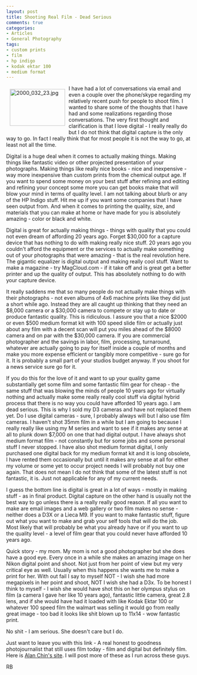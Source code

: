 ```yaml
---
layout: post
title: Shooting Real Film - Dead Serious
comments: true
categories:
- Articles
- General Photography
tags:
- custom prints
- film
- hp indigo
- kodak ektar 100
- medium format
---
```

<a rel="lightbox" href="/wp-content/uploads/2009/10/2000_032_23.jpg"><img title="2000_032_23.jpg" src="/wp-content/uploads/2009/10/.thumbs/.2000_032_23.jpg" border="0" alt="2000_032_23.jpg" hspace="10" vspace="10" width="150" height="100" align="left" /></a>I have had a lot of conversations via email and even a couple over the phone/skype regarding my relatively recent push for people to shoot film. I wanted to share some of the thoughts that I have had and some realizations regarding those conversations. The very first thought and clarification is that I love digital - I really really do but I do not think that digital capture is the only way to go. In fact I really think that for most people it is not the way to go, at least not all the time.

Digital is a huge deal when it comes to actually making things. Making things like fantastic video or other projected presentation of your photographs. Making things like really nice books - nice and inexpensive - way more inexpensive than custom prints from the chemical output age. If you want to spend some money on your best stuff after refining and editing and refining your concept some more you can get books make that will blow your mind in terms of quality level. I am not talking about blurb or any of the HP Indigo stuff. Hit me up if you want some companies that I have seen output from. And when it comes to printing the quality, size, and materials that you can make at home or have made for you is absolutely amazing - color or black and white.

Digital is great for actually making things - things with quality that you could not even dream of affording 20 years ago. Forget $30,000 for a capture device that has nothing to do with making really nice stuff. 20 years ago you couldn't afford the equipment or the services to actually make something out of your photographs that were amazing - that is the real revolution here. The gigantic equalizer is digital output and making really cool stuff. Want to make a magazine - try MagCloud.com - if it take off and is great get a better printer and up the quality of output. This has absolutely nothing to do with your capture device.

It really saddens me that so many people do not actually make things with their photographs - not even albums of 4x6 machine prints like they did just a short while ago. Instead they are all caught up thinking that they need an $8,000 camera or a $30,000 camera to compete or stay up to date or produce fantastic quality. This is ridiculous. I assure you that a nice $2000 or even $500 medium format kit with 100 speed slide film or actually just about any film with a decent scan will put you miles ahead of the $8000 camera and on par with the $30,000 camera. If you are commercial photographer and the savings in labor, film, processing, turnaround, whatever are actually going to pay for itself inside a couple of months and make you more expense efficient or tangibly more competitive - sure go for it. It is probably a small part of your studios budget anyway. If you shoot for a news service sure go for it.

If you do this for the love of it and want to up your quality game substantially get some film and some fantastic film gear for cheap - the same stuff that was blowing the minds of people 10 years ago for virtually nothing and actually make some really really cool stuff via digital hybrid process that there is no way you could have afforded 10 years ago. I am dead serious. This is why I sold my D3 cameras and have not replaced them yet. Do I use digital cameras - sure, I probably always will but I also use film cameras. I haven't shot 35mm film in a while but I am going to because I really really like using my M series and want to see if it makes any sense at all to plunk down $7,000 on one that had digital output. I have always shot medium format film - not constantly but for some jobs and some personal stuff I never stopped. I have also shot medium format digital, I only purchased one digital back for my medium format kit and it is long obsolete, I have rented them occasionally but until it makes any sense at all for either my volume or some yet to occur project needs I will probably not buy one again. That does not mean I do not think that some of the latest stuff is not fantastic, it is. Just not applicable for any of my current needs.

I guess the bottom line is digital is great in a lot of ways - mostly in making stuff - as in final product. Digital capture on the other hand is usually not the best way to go unless there is a really really good reason. If all you want to make are email images and a web gallery or two film makes no sense - neither does a D3X or a Lieca M9. If you want to make fantastic stuff, figure out what you want to make and grab your self tools that will do the job. Most likely that will probably be what you already have or if you want to up the quality level - a level of film gear that you could never have afforded 10 years ago.

Quick story - my mom. My mom is not a good photographer but she does have a good eye. Every once in a while she makes an amazing image on her Nikon digital point and shoot. Not just from her point of view but my very critical eye as well. Usually when this happens she wants me to make a print for her. With out fail I say to myself NOT - I wish she had more megapixels in her point and shoot, NOT I wish she had a D3x. To be honest I think to myself - I wish she would have shot this on her olympus stylus on film (a camera I gave her like 10 years ago), fantastic little camera, great 2.8 lens, and if she would have had it loaded with like Kodak Ektar 100 or whatever 100 speed film the walmart was selling it would go from really great image - too bad it looks like shit blown up to 11x14 - wow fantastic print.

No shit - I am serious. She doesn't care but I do.

Just want to leave you with this link - A real honest to goodness photojournalist that still uses film today - film and digital but definitely film. Here is <a href="http://www.alanschin.com/projects.html">Alan Chin's site</a>. I will post more of these as I run across these guys.

RB